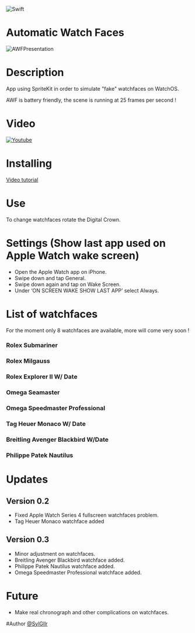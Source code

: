 ![Swift](https://img.shields.io/badge/language-Swift-orange.svg)

# Automatic Watch Faces
![AWFPresentation](https://i.ibb.co/qxrVfJM/AWFPresentation.png)

# Description
App using SpriteKit in order to simulate "fake" watchfaces on WatchOS.

AWF is battery friendly, the scene is running at 25 frames per second !

# Video
[![Youtube](https://img.youtube.com/vi/7xBnmWHpVA0/0.jpg)](https://www.youtube.com/watch?v=7xBnmWHpVA0)

# Installing
[Video tutorial](https://youtu.be/-TS4ypziaMU)

# Use
To change watchfaces rotate the Digital Crown.

# Settings (Show last app used on Apple Watch wake screen)
- Open the Apple Watch app on iPhone.
- Swipe down and tap General.
- Swipe down again and tap on Wake Screen.
- Under ‘ON SCREEN WAKE SHOW LAST APP’ select Always.

# List of watchfaces
For the moment only 8 watchfaces are available, more will come very soon !


### Rolex Submariner
### Rolex Milgauss
### Rolex Explorer II W/ Date

### Omega Seamaster
### Omega Speedmaster Professional

### Tag Heuer Monaco W/ Date

### Breitling Avenger Blackbird W/Date

### Philippe Patek Nautilus



# Updates

## Version 0.2
- Fixed Apple Watch Series 4 fullscreen watchfaces problem.
- Tag Heuer Monaco watchface added

## Version 0.3
- Minor adjustment on watchfaces.
- Breitling Avenger Blackbird watchface added.
- Philippe Patek Nautilus watchface added.
- Omega Speedmaster Professional watchface added.

# Future
- Make real chronograph and other complications on watchfaces.

#Author
[@SylGllr](https://twitter.com/SylGllr)
